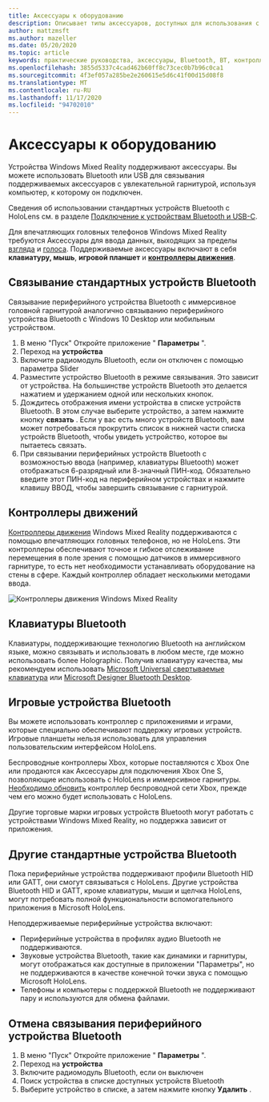 ```yaml
---
title: Аксессуары к оборудованию
description: Описывает типы аксессуаров, доступных для использования с Windows Mixed Reality, и способ их настройки.
author: mattzmsft
ms.author: mazeller
ms.date: 05/20/2020
ms.topic: article
keywords: практические руководства, аксессуары, Bluetooth, BT, контроллер, игровой планшет, щелчки, Xbox, оборудование, гарнитура смешанной реальности, гарнитура Windows Mixed Reality, гарнитура виртуальной реальности, контроллер движения
ms.openlocfilehash: 3855d5337c4cad462b60ff8c73cec0b7b96c0ca1
ms.sourcegitcommit: 4f3ef057a285be2e260615e5d6c41f00d15d08f8
ms.translationtype: MT
ms.contentlocale: ru-RU
ms.lasthandoff: 11/17/2020
ms.locfileid: "94702010"
---
```

# <a name="hardware-accessories"></a>Аксессуары к оборудованию

Устройства Windows Mixed Reality поддерживают аксессуары. Вы можете использовать Bluetooth или USB для связывания поддерживаемых аксессуаров с увлекательной гарнитурой, используя компьютер, к которому он подключен.

Сведения об использовании стандартных устройств Bluetooth с HoloLens см. в разделе [Подключение к устройствам Bluetooth и USB-C](https://docs.microsoft.com/hololens/hololens-connect-devices).

Для впечатляющих головных телефонов Windows Mixed Reality требуются Аксессуары для ввода данных, выходящих за пределы [взгляда](../design/gaze-and-commit.md) и [голоса](../design/voice-input.md). Поддерживаемые аксессуары включают в себя **клавиатуру, мышь**, **игровой планшет** и **[контроллеры движения](../design/motion-controllers.md)**.

## <a name="pairing-bluetooth-accessories"></a>Связывание стандартных устройств Bluetooth

Связывание периферийного устройства Bluetooth с иммерсивное головной гарнитурой аналогично связыванию периферийного устройства Bluetooth с Windows 10 Desktop или мобильным устройством.

1. В меню "Пуск" Откройте приложение " **Параметры** ".
2. Переход на **устройства**
3. Включите радиомодуль Bluetooth, если он отключен с помощью параметра Slider
4. Разместите устройство Bluetooth в режиме связывания. Это зависит от устройства. На большинстве устройств Bluetooth это делается нажатием и удержанием одной или нескольких кнопок.
5. Дождитесь отображения имени устройства в списке устройств Bluetooth. В этом случае выберите устройство, а затем нажмите кнопку **связать** . Если у вас есть много устройств Bluetooth, вам может потребоваться прокрутить список в нижней части списка устройств Bluetooth, чтобы увидеть устройство, которое вы пытаетесь связать.
6. При связывании периферийных устройств Bluetooth с возможностью ввода (например, клавиатуры Bluetooth) может отображаться 6-разрядный или 8-значный ПИН-код. Обязательно введите этот ПИН-код на периферийном устройствах и нажмите клавишу ВВОД, чтобы завершить связывание с гарнитурой.

## <a name="motion-controllers"></a>Контроллеры движений

[Контроллеры движения](../design/motion-controllers.md) Windows Mixed Reality поддерживаются с помощью впечатляющих головных телефонов, но не HoloLens. Эти контроллеры обеспечивают точное и гибкое отслеживание перемещения в поле зрения с помощью датчиков в иммерсивного гарнитуре, то есть нет необходимости устанавливать оборудование на стены в сфере. Каждый контроллер обладает несколькими методами ввода.

![Контроллеры движения Windows Mixed Reality](../design/images/winmr-ck-1080x1080-350px.jpg)

## <a name="bluetooth-keyboards"></a>Клавиатуры Bluetooth

Клавиатуры, поддерживающие технологию Bluetooth на английском языке, можно связывать и использовать в любом месте, где можно использовать более Holographic. Получив клавиатуру качества, мы рекомендуем использовать [Microsoft Universal свертываемые клавиатура](https://www.microsoft.com/accessories/products/keyboards/universal-foldable-keyboard/gu5-00001) или [Microsoft Designer Bluetooth Desktop](https://www.microsoft.com/accessories/products/keyboards/designer-bluetooth-desktop/7n9-00001).

## <a name="bluetooth-gamepads"></a>Игровые устройства Bluetooth

Вы можете использовать контроллер с приложениями и играми, которые специально обеспечивают поддержку игровых устройств. Игровые планшеты нельзя использовать для управления пользовательским интерфейсом HoloLens.

Беспроводные контроллеры Xbox, которые поставляются с Xbox One или продаются как Аксессуары для подключения Xbox One S, позволяющие использовать с HoloLens и иммерсивное гарнитуры. [Необходимо обновить](https://support.xbox.com/xbox-one/accessories/update-controller-for-stereo-headset-adapter) контроллер беспроводной сети Xbox, прежде чем его можно будет использовать с HoloLens.

Другие торговые марки игровых устройств Bluetooth могут работать с устройствами Windows Mixed Reality, но поддержка зависит от приложения.

## <a name="other-bluetooth-accessories"></a>Другие стандартные устройства Bluetooth

Пока периферийные устройства поддерживают профили Bluetooth HID или GATT, они смогут связываться с HoloLens. Другие устройства Bluetooth HID и GATT, кроме клавиатуры, мыши и щелчка HoloLens, могут потребовать полной функциональности вспомогательного приложения в Microsoft HoloLens.

Неподдерживаемые периферийные устройства включают:

* Периферийные устройства в профилях аудио Bluetooth не поддерживаются.
* Звуковые устройства Bluetooth, такие как динамики и гарнитуры, могут отображаться как доступные в приложении "Параметры", но не поддерживаются в качестве конечной точки звука с помощью Microsoft HoloLens.
* Телефоны и компьютеры с поддержкой Bluetooth не поддерживают пару и используются для обмена файлами.

## <a name="unpairing-a-bluetooth-peripheral"></a>Отмена связывания периферийного устройства Bluetooth

1. В меню "Пуск" Откройте приложение " **Параметры** ".
2. Переход на **устройства**
3. Включите радиомодуль Bluetooth, если он выключен
4. Поиск устройства в списке доступных устройств Bluetooth
5. Выберите устройство в списке, а затем нажмите кнопку **Удалить** .
